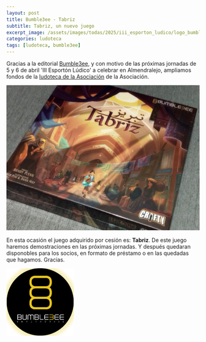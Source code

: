```yaml
---
layout: post
title: Bumble3ee - Tabriz
subtitle: Tabriz, un nuevo juego
excerpt_image: /assets/images/todas/2025/iii_esporton_ludico/logo_bumble3ee.png
categories: ludoteca
tags: [ludoteca, bumble3ee]
---
```


Gracias a la editorial [Bumble3ee](https://bumble3ee.com/), y con motivo de las próximas jornadas de 5 y 6 de abril 'III Esportón Lúdico' a celebrar en Almendralejo, ampliamos fondos de la [ludoteca de la Asociación](https://boardgamegeek.com/collection/user/AsociacionCSIBadajoz?rankobjecttype=subtype&rankobjectid=1&columns=title%7Cthumbnail%7Cversion%7Ccomment&geekranks=Board%20Game%20Rank&own=1&objecttype=thing&ff=1&subtype=boardgame) de la Asociación.

![bumble3ee](/assets/images/todas/2025/ludoteca_bumble3ee_2025.jpeg)

En esta ocasión el juego adquirido por cesión es: <b>Tabriz</b>. De este juego haremos demostraciones en las próximas jornadas. Y después quedaran disponobles para los socios, en formato de préstamo o en las quedadas que hagamos. Gracias.

![bumble3ee](/assets/images/todas/2025/iii_esporton_ludico/logo_bumble3ee.png)